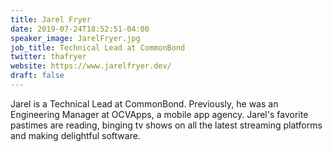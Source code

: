 ```yaml
---
title: Jarel Fryer
date: 2019-07-24T18:52:51-04:00
speaker_image: JarelFryer.jpg
job_title: Technical Lead at CommonBond
twitter: thafryer
website: https://www.jarelfryer.dev/
draft: false
---
```


Jarel is a Technical Lead at CommonBond. Previously, he was an Engineering Manager at OCVApps, a mobile app agency. Jarel's favorite pastimes are reading, binging tv shows on all the latest streaming platforms and making delightful software.
